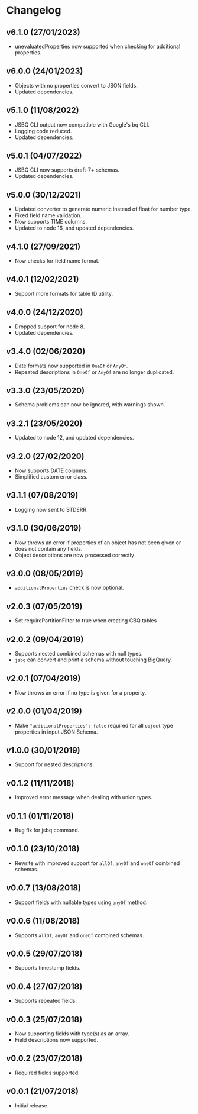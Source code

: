 # Changelog

## v6.1.0 (27/01/2023)

- unevaluatedProperties now supported when checking for additional properties.

## v6.0.0 (24/01/2023)

- Objects with no properties convert to JSON fields.
- Updated dependencies.

## v5.1.0 (11/08/2022)

- JSBQ CLI output now compatible with Google's bq CLI.
- Logging code reduced.
- Updated dependencies.

## v5.0.1 (04/07/2022)

- JSBQ CLI now supports draft-7+ schemas.
- Updated dependencies.

## v5.0.0 (30/12/2021)

- Updated converter to generate numeric instead of float for number type.
- Fixed field name validation.
- Now supports TIME columns.
- Updated to node 16, and updated dependencies.

## v4.1.0 (27/09/2021)

- Now checks for field name format.

## v4.0.1 (12/02/2021)

- Support more formats for table ID utility.

## v4.0.0 (24/12/2020)

- Dropped support for node 8.
- Updated dependencies.

## v3.4.0 (02/06/2020)

- Date formats now supported in `OneOf` or `AnyOf`.
- Repeated descriptions in `OneOf` or `AnyOf` are no longer duplicated.

## v3.3.0 (23/05/2020)

- Schema problems can now be ignored, with warnings shown.

## v3.2.1 (23/05/2020)

- Updated to node 12, and updated dependencies.

## v3.2.0 (27/02/2020)

- Now supports DATE columns.
- Simplified custom error class.

## v3.1.1 (07/08/2019)

- Logging now sent to STDERR.

## v3.1.0 (30/06/2019)

- Now throws an error if properties of an object has not been given or does not contain any fields.
- Object descriptions are now processed correctly

## v3.0.0 (08/05/2019)

- `additionalProperties` check is now optional.

## v2.0.3 (07/05/2019)

- Set requirePartitionFilter to true when creating GBQ tables

## v2.0.2 (09/04/2019)

- Supports nested combined schemas with null types.
- `jsbq` can convert and print a schema without touching BigQuery.

## v2.0.1 (07/04/2019)

- Now throws an error if no type is given for a property.

## v2.0.0 (01/04/2019)

- Make `"additionalProperties": false` required for all `object` type properties in input JSON Schema.

## v1.0.0 (30/01/2019)

- Support for nested descriptions.

## v0.1.2 (11/11/2018)

- Improved error message when dealing with union types.

## v0.1.1 (01/11/2018)

- Bug fix for jsbq command.

## v0.1.0 (23/10/2018)

- Rewrite with improved support for `allOf`, `anyOf` and `oneOf` combined schemas.

## v0.0.7 (13/08/2018)

- Support fields with nullable types using `anyOf` method.

## v0.0.6 (11/08/2018)

- Supports `allOf`, `anyOf` and `oneOf` combined schemas.

## v0.0.5 (29/07/2018)

- Supports timestamp fields.

## v0.0.4 (27/07/2018)

- Supports repeated fields.

## v0.0.3 (25/07/2018)

- Now supporting fields with type(s) as an array.
- Field descriptions now supported.

## v0.0.2 (23/07/2018)

- Required fields supported.

## v0.0.1 (21/07/2018)

- Initial release.
